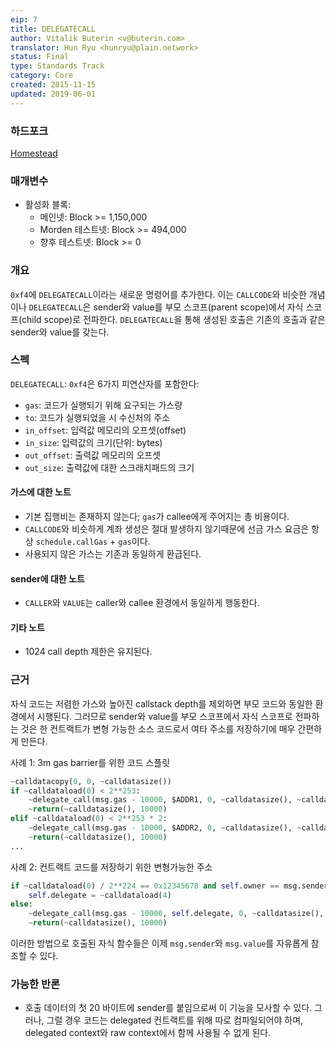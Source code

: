 ```yaml
---
eip: 7
title: DELEGATECALL
author: Vitalik Buterin <v@buterin.com>
translator: Hun Ryu <hunryu@plain.network>
status: Final
type: Standards Track
category: Core
created: 2015-11-15
updated: 2019-06-01
---
```


### 하드포크
[Homestead](https://github.com/ethereum/EIPs/blob/master/EIPS/eip-606.md)
  
### 매개변수
- 활성화 블록:
  - 메인넷: Block >= 1,150,000 
  - Morden 테스트넷: Block >= 494,000
  - 향후 테스트넷: Block >= 0

### 개요
`0xf4`에 `DELEGATECALL`이라는 새로운 명령어를 추가한다. 이는 `CALLCODE`와 비슷한 개념이나 `DELEGATECALL`은 sender와 value를 부모 스코프(parent scope)에서 자식 스코프(child scope)로 전파한다. `DELEGATECALL`을 통해 생성된 호출은 기존의 호출과 같은 sender와 value를 갖는다.

### 스펙

`DELEGATECALL`: `0xf4`은 6가지 피연산자를 포함한다:
- `gas`: 코드가 실행되기 위해 요구되는 가스량
- `to`: 코드가 실행되었을 시 수신처의 주소
- `in_offset`: 입력값 메모리의 오프셋(offset)
- `in_size`: 입력값의 크기(단위: bytes)
- `out_offset`: 출력값 메모리의 오프셋
- `out_size`: 출력값에 대한 스크래치패드의 크기

#### 가스에 대한 노트
- 기본 집행비는 존재하지 않는다; `gas`가 callee에게 주어지는 총 비용이다.
- `CALLCODE`와 비슷하게 계좌 생성은 절대 발생하지 않기때문에 선금 가스 요금은 항상 `schedule.callGas` + `gas`이다.
- 사용되지 않은 가스는 기존과 동일하게 환급된다.

#### sender에 대한 노트
- `CALLER`와 `VALUE`는 caller와 callee 환경에서 동일하게 행동한다.

#### 기타 노트
- 1024 call depth 제한은 유지된다.

### 근거

자식 코드는 저렴한 가스와 높아진 callstack depth를 제외하면 부모 코드와 동일한 환경에서 시행된다. 그러므로 sender와 value를 부모 스코프에서 자식 스코프로 전파하는 것은 한 컨트랙트가 변형 가능한 소스 코드로서 여타 주소를 저장하기에 매우 간편하게 만든다.

사례 1: 3m gas barrier를 위한 코드 스플릿

```python
~calldatacopy(0, 0, ~calldatasize())
if ~calldataload(0) < 2**253:
    ~delegate_call(msg.gas - 10000, $ADDR1, 0, ~calldatasize(), ~calldatasize(), 10000)
    ~return(~calldatasize(), 10000)
elif ~calldataload(0) < 2**253 * 2:
    ~delegate_call(msg.gas - 10000, $ADDR2, 0, ~calldatasize(), ~calldatasize(), 10000)
    ~return(~calldatasize(), 10000)
...
```

사례 2: 컨트랙트 코드를 저장하기 위한 변형가능한 주소

```python
if ~calldataload(0) / 2**224 == 0x12345678 and self.owner == msg.sender:
    self.delegate = ~calldataload(4)
else:
    ~delegate_call(msg.gas - 10000, self.delegate, 0, ~calldatasize(), ~calldatasize(), 10000)
    ~return(~calldatasize(), 10000)
```
이러한 방법으로 호출된 자식 함수들은 이제 `msg.sender`와 `msg.value`를 자유롭게 참조할 수 있다.

### 가능한 반론
* 호출 데이터의 첫 20 바이트에 sender를 붙임으로써 이 기능을 모사할 수 있다. 그러나, 그럴 경우 코드는 delegated 컨트랙트를 위해 따로 컴파일되어야 하며, delegated context와 raw context에서 함께 사용될 수 없게 된다.
